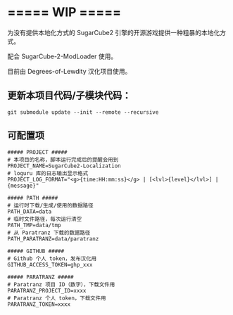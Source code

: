 # ===== WIP =====

为没有提供本地化方式的 SugarCube2 引擎的开源游戏提供一种粗暴的本地化方式。

配合 SugarCube-2-ModLoader 使用。

目前由 Degrees-of-Lewdity 汉化项目使用。

## 更新本项目代码/子模块代码：
```shell
git submodule update --init --remote --recursive
```

## 可配置项
```dotenv
##### PROJECT #####
# 本项目的名称，脚本运行完成后的提醒会用到
PROJECT_NAME=SugarCube2-Localization
# loguru 库的日志输出显示格式
PROJECT_LOG_FORMAT="<g>{time:HH:mm:ss}</g> | [<lvl>{level}</lvl>] | {message}"

##### PATH #####
# 运行时下载/生成/使用的数据路径
PATH_DATA=data
# 临时文件路径，每次运行清空
PATH_TMP=data/tmp
# 从 Paratranz 下载的数据路径
PATH_PARATRANZ=data/paratranz

##### GITHUB #####
# Github 个人 token，发布汉化用
GITHUB_ACCESS_TOKEN=ghp_xxx

##### PARATRANZ #####
# Paratranz 项目 ID（数字），下载文件用
PARATRANZ_PROJECT_ID=xxxx
# Paratranz 个人 token，下载文件用
PARATRANZ_TOKEN=xxxx
```